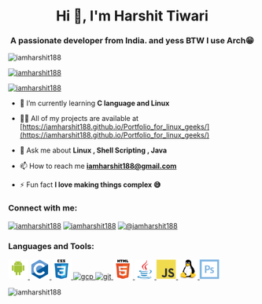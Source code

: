 <h1 align="center">Hi 👋, I'm Harshit Tiwari</h1>
<h3 align="center">A passionate developer from India. and yess BTW I use Arch😁</h3>

<p align="left"> <img src="https://komarev.com/ghpvc/?username=iamharshit188&label=Profile%20views&color=0e75b6&style=flat" alt="iamharshit188" /> </p>

<p align="left"> <a href="https://github.com/ryo-ma/github-profile-trophy"><img src="https://github-profile-trophy.vercel.app/?username=iamharshit188" alt="iamharshit188" /></a> </p>

<p align="left"> <a href="https://twitter.com/iamharshit188" target="blank"><img src="https://img.shields.io/twitter/follow/iamharshit188?logo=twitter&style=for-the-badge" alt="iamharshit188" /></a> </p>

- 🌱 I’m currently learning **C language and Linux**

- 👨‍💻 All of my projects are available at [https://iamharshit188.github.io/Portfolio_for_linux_geeks/](https://iamharshit188.github.io/Portfolio_for_linux_geeks/)

- 💬 Ask me about **Linux , Shell Scripting , Java**

- 📫 How to reach me **iamharshit188@gmail.com**

- ⚡ Fun fact **I love making things complex 😅**

<h3 align="left">Connect with me:</h3>
<p align="left">
<a href="https://twitter.com/iamharshit188" target="blank"><img align="center" src="https://raw.githubusercontent.com/rahuldkjain/github-profile-readme-generator/master/src/images/icons/Social/twitter.svg" alt="iamharshit188" height="30" width="40" /></a>
<a href="https://instagram.com/iamharshit188" target="blank"><img align="center" src="https://raw.githubusercontent.com/rahuldkjain/github-profile-readme-generator/master/src/images/icons/Social/instagram.svg" alt="iamharshit188" height="30" width="40" /></a>
<a href="https://www.youtube.com/c/iamharshit188" target="blank"><img align="center" src="https://raw.githubusercontent.com/rahuldkjain/github-profile-readme-generator/master/src/images/icons/Social/youtube.svg" alt="@iamharshit188" height="30" width="40" /></a>
</p>

<h3 align="left">Languages and Tools:</h3>
<p align="left"> <a href="https://developer.android.com" target="_blank" rel="noreferrer"> <img src="https://raw.githubusercontent.com/devicons/devicon/master/icons/android/android-original-wordmark.svg" alt="android" width="40" height="40"/> </a> <a href="https://www.cprogramming.com/" target="_blank" rel="noreferrer"> <img src="https://raw.githubusercontent.com/devicons/devicon/master/icons/c/c-original.svg" alt="c" width="40" height="40"/> </a> <a href="https://www.w3schools.com/css/" target="_blank" rel="noreferrer"> <img src="https://raw.githubusercontent.com/devicons/devicon/master/icons/css3/css3-original-wordmark.svg" alt="css3" width="40" height="40"/> </a> <a href="https://cloud.google.com" target="_blank" rel="noreferrer"> <img src="https://www.vectorlogo.zone/logos/google_cloud/google_cloud-icon.svg" alt="gcp" width="40" height="40"/> </a> <a href="https://git-scm.com/" target="_blank" rel="noreferrer"> <img src="https://www.vectorlogo.zone/logos/git-scm/git-scm-icon.svg" alt="git" width="40" height="40"/> </a> <a href="https://www.w3.org/html/" target="_blank" rel="noreferrer"> <img src="https://raw.githubusercontent.com/devicons/devicon/master/icons/html5/html5-original-wordmark.svg" alt="html5" width="40" height="40"/> </a> <a href="https://www.java.com" target="_blank" rel="noreferrer"> <img src="https://raw.githubusercontent.com/devicons/devicon/master/icons/java/java-original.svg" alt="java" width="40" height="40"/> </a> <a href="https://developer.mozilla.org/en-US/docs/Web/JavaScript" target="_blank" rel="noreferrer"> <img src="https://raw.githubusercontent.com/devicons/devicon/master/icons/javascript/javascript-original.svg" alt="javascript" width="40" height="40"/> </a> <a href="https://www.linux.org/" target="_blank" rel="noreferrer"> <img src="https://raw.githubusercontent.com/devicons/devicon/master/icons/linux/linux-original.svg" alt="linux" width="40" height="40"/> </a> <a href="https://www.photoshop.com/en" target="_blank" rel="noreferrer"> <img src="https://raw.githubusercontent.com/devicons/devicon/master/icons/photoshop/photoshop-line.svg" alt="photoshop" width="40" height="40"/> </a> </p>

<p><img align="center" src="https://github-readme-stats.vercel.app/api/top-langs?username=iamharshit188&show_icons=true&locale=en&layout=compact" alt="iamharshit188" /></p>
